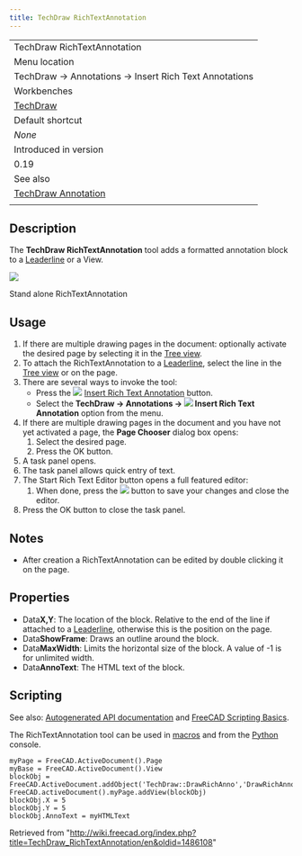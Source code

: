 ```yaml
---
title: TechDraw RichTextAnnotation
---
```


|                                                                   |
| ----------------------------------------------------------------- |
| TechDraw RichTextAnnotation                                       |
| Menu location                                                     |
| TechDraw → Annotations → Insert Rich Text Annotations             |
| Workbenches                                                       |
| [TechDraw](/TechDraw_Workbench "TechDraw Workbench")              |
| Default shortcut                                                  |
| _None_                                                            |
| Introduced in version                                             |
| 0.19                                                              |
| See also                                                          |
| [TechDraw Annotation](/TechDraw_Annotation "TechDraw Annotation") |
|                                                                   |

## Description

The **TechDraw RichTextAnnotation** tool adds a formatted annotation block to a [Leaderline](/TechDraw_LeaderLine "TechDraw LeaderLine") or a View.

![](/images/TechDraw_RichTextBlock_sample.png)

Stand alone RichTextAnnotation

## Usage

1. If there are multiple drawing pages in the document: optionally activate the desired page by selecting it in the [Tree view](/Tree_view "Tree view").
2. To attach the RichTextAnnotation to a [Leaderline](/TechDraw_LeaderLine "TechDraw LeaderLine"), select the line in the [Tree view](/Tree_view "Tree view") or on the page.
3. There are several ways to invoke the tool:
   - Press the ![](/images/TechDraw_RichTextAnnotation.svg) [Insert Rich Text Annotation](/TechDraw_RichTextAnnotation "TechDraw RichTextAnnotation") button.
   - Select the **TechDraw → Annotations → ![](/images/TechDraw_RichTextAnnotation.svg) Insert Rich Text Annotation** option from the menu.
4. If there are multiple drawing pages in the document and you have not yet activated a page, the **Page Chooser** dialog box opens:
   1. Select the desired page.
   2. Press the OK button.
5. A task panel opens.
6. The task panel allows quick entry of text.
7. The Start Rich Text Editor button opens a full featured editor:
   1. When done, press the ![](/images/Document-save.svg) button to save your changes and close the editor.
8. Press the OK button to close the task panel.

## Notes

- After creation a RichTextAnnotation can be edited by double clicking it on the page.

## Properties

- Data**X,Y**: The location of the block. Relative to the end of the line if attached to a [Leaderline](/TechDraw_LeaderLine "TechDraw LeaderLine"), otherwise this is the position on the page.
- Data**ShowFrame**: Draws an outline around the block.
- Data**MaxWidth**: Limits the horizontal size of the block. A value of -1 is for unlimited width.
- Data**AnnoText**: The HTML text of the block.

## Scripting

See also: [Autogenerated API documentation](https://freecad.github.io/SourceDoc/) and [FreeCAD Scripting Basics](/FreeCAD_Scripting_Basics "FreeCAD Scripting Basics").

The RichTextAnnotation tool can be used in [macros](/Macros "Macros") and from the [Python](/Python "Python") console.

```
myPage = FreeCAD.ActiveDocument().Page
myBase = FreeCAD.ActiveDocument().View
blockObj = FreeCAD.ActiveDocument.addObject('TechDraw::DrawRichAnno','DrawRichAnno')
FreeCAD.activeDocument().myPage.addView(blockObj)
blockObj.X = 5
blockObj.Y = 5
blockObj.AnnoText = myHTMLText

```

Retrieved from "<http://wiki.freecad.org/index.php?title=TechDraw_RichTextAnnotation/en&oldid=1486108>"
